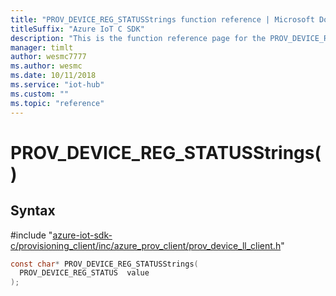 ```yaml
---                             
title: "PROV_DEVICE_REG_STATUSStrings function reference | Microsoft Docs" 
titleSuffix: "Azure IoT C SDK"            
description: "This is the function reference page for the PROV_DEVICE_REG_STATUSStrings() function in the Azure IoT C SDK. This SDK is used with Azure IoT Hub and Azure IoT Hub Device Provisioning Service"            
manager: timlt                 
author: wesmc7777              
ms.author: wesmc               
ms.date: 10/11/2018                    
ms.service: "iot-hub"             
ms.custom: ""                
ms.topic: "reference"        
---                            
```


# PROV_DEVICE_REG_STATUSStrings()

## Syntax

\#include "[azure-iot-sdk-c/provisioning_client/inc/azure_prov_client/prov_device_ll_client.h](../prov-device-ll-client-h.md)"  
```C
const char* PROV_DEVICE_REG_STATUSStrings(
  PROV_DEVICE_REG_STATUS  value
);
```

